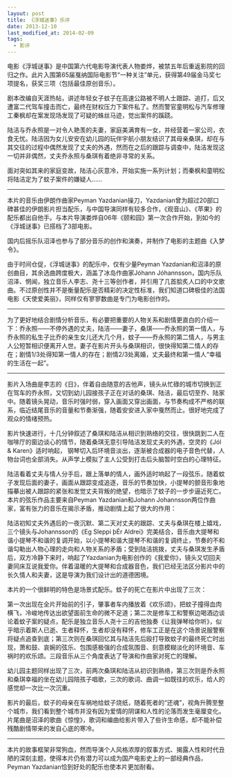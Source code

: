 ```yaml
---
layout: post
title: 《浮城迷事》乐评
date: 2013-12-10
last_modified_at: 2014-02-09
tags:
  - 影评
---
```


电影《浮城谜事》是中国第六代电影导演代表人物娄烨，被禁五年后重返影院的回归之作。此片入围第65届戛纳国际电影节“一种关注”单元，获得第49届金马奖七项提名，获奖三项（包括最佳原创音乐）。

剧本改编自天涯热帖，讲述年轻女子蚊子在高速公路被不明人士跟踪、追打，后又遭富二代驾车撞击而亡，最终在财权压力下案件私了。然而警官童明松与汽车修理工秦枫却在案发现场发现了可疑的蛛丝马迹，觉出案件的蹊跷。

陆洁与乔永照是一对令人艳羡的夫妻，家庭美满育有一女，并经营着一家公司，衣食无忧。陆洁因为女儿安安在幼儿园的玩伴宇航小朋友结识了其母亲桑琪，却在与其交往的过程中偶然发现了丈夫的外遇，然而在之后的跟踪与调查中，陆洁发现这一切并非偶然，丈夫乔永照与桑琪有着绝非寻常的关系。

面对突如其来的家庭变故，陆洁心灰意冷，开始实施一系列计划；而秦枫和童明松将陆洁定为了蚊子案件的嫌疑人……  

___

本片的音乐由伊朗作曲家Peyman Yazdanian操刀，Yazdanian曾为超过20部口碑甚佳的伊朗影片担当配乐，与中国导演同样有较多合作，《观音山》、《苹果》的配乐都出自他手。与本片导演娄烨自06年《颐和园》第一次合作开始，到如今的《浮城谜事》已搭档了3部电影。

国内后摇乐队沼泽也参与了部分音乐的创作和演奏，并制作了电影的主题曲《入梦令》。

由于时间仓促，《浮城谜事》的配乐中，仅有少量Peyman Yazdanian和沼泽的原创曲目，其余选曲跨度极大，涵盖了冰岛作曲家Jóhann Jóhannsson，国内乐队沼泽、惘闻，独立音乐人李志、尧十三等创作者，并引用了几首脍炙人口的中文歌曲。不过原创性并不是衡量配乐是否精彩的决定性标准，我们知道口碑极佳的法国电影《天使爱美丽》，同样仅有寥寥数曲是专门为电影创作的。  

___

为了更好地结合剧情分析音乐，有必要把重要的人物关系和剧情更直白的介绍一下：乔永照——不停外遇的丈夫，陆洁——妻子，桑琪——乔永照的第一情人，与乔永照的私生子比乔的亲生女儿还大几个月，蚊子——乔永照的第二情人，与男主人公短暂相识便离开人世。妻子在影片开头与桑琪相识，很快得知第二情人的存在；剧情1/3处得知第一情人的存在；剧情2/3处离婚，丈夫最终和第一情人“幸福的生活在一起”。  

___

影片入场曲是李志的《日》，伴着自由随意的吉他声，镜头从忙碌的城市切换到正在驾车的乔永照，又切到幼儿园接孩子正在对话的桑琪、陆洁，最后切至乔、陆家中。随着镜头晃动，音乐时强时弱，穿入画面又穿出画面，与节奏构成不严格的联系，临近结尾音乐的音量和节奏渐强，随着安安进入家中戛然而止。很好地完成了观众的情绪预热。

影片快速进行，十几分钟叙述了桑琪和陆洁从相识到熟络的交往，很快跳到二人在咖啡厅的窗边谈心的情节，随着桑琪无意引导陆洁发现丈夫的外遇，空灵的《Jól & Karen》适时响起， 钢琴切入后环境音淡出，逐渐被合成器的电子音色代替，人物台词也全部消失。从声学上模拟了主人公受到打击后头脑暂时空白的心理特征。

陆洁看着丈夫与情人分手后，跟上落单的情人，画外适时响起了一段弦乐，随着蚊子发现后面的妻子，画面从跟踪变成追逐，音乐的节奏加快，小提琴的颤音形象地描摹出被人跟踪的紧张和发觉丈夫背叛的绝望，也暗示了蚊子的一步步逼近死亡。本片的弦乐作品主要来自Peyman Yazdanian和Johann Johannsson两位作曲家，富有张力的音乐在揭示矛盾，推动剧情上起了很大的作用：

陆洁初知丈夫外遇后的一夜沉默、第二天对丈夫的跟踪、丈夫与桑琪在楼上嬉戏，三个镜头与Johannsson的《Eg Sleppi þÉr Aldrei》完美结合，音乐由大提琴和谐小提琴不和谐的复调开始，以小提琴和谐大提琴不和谐的复调终止，节奏的不和谐勾勒出人物心理的走向和人物关系的矛盾；受到陆洁挑拨，丈夫与桑琪发生矛盾后，双方冷静下来时，响起了Yazdanian为电影创作的《我爱你》，镜头又切回夫妻同床互说我爱你。伴着温暖的大提琴和合成器音色，我们已经无法区分影片中的长久情人和夫妻，这是导演为我们设计出的道德困境。

本片的一个很鲜明的特色是场景式配乐。蚊子的死亡在影片中出现了三次：

第一次出现在全片开始前的引子，肇事者车内播放着《欢乐颂》，把蚊子撞得血肉横飞，冷峻地传达出欲望面前生命的微不足道；第二次是修车工和警察边喝酒边谈论着蚊子案的疑点，配乐是独立音乐人尧十三的吉他独奏《让我弹琴给你听》，似乎暗示着斯人已逝、生者释怀，生者却没有释怀，修车工正是在这个场景说服警察将疑点追查到底；第三次则在桑琪回忆其与陆洁先后殴打导致蚊子的最终死亡时出现，萧和鼓、哀婉的弦乐、包围感极强的合成氛围音、刻意模糊淡化的环境音、车祸时的欢乐颂。三段音乐从三个角度表达了导演和作曲家对死亡的理解。

幼儿园主题同样出现了三次，前两次桑琪和陆洁从初识到熟络，第三次则是乔永照和桑琪幸福的坐在幼儿园陪孩子唱歌，三次的歌词、曲调一如既往的欢乐，给人的感觉却一次比一次沉重。

影片的最后，蚊子的母亲在车祸地给蚊子烧纸，随着死者的“还魂”，视角升腾至整个城市，我们看到整个城市并没有因为爱情的阴谋和人性的沦落而发生毫厘变化。片尾曲是沼泽的歌曲《惊惶》，歌词和编曲给影片带入了些许生命感，却不能补偿残酷剧情带来的发自心底的寒冷。  

___

本片的故事框架非常狗血，然而导演个人风格浓厚的叙事方式、揭露人性和时代丑陋的深刻主题，使得本片仍有潜力可以成为国产电影史上的一部经典作品，Peyman Yazdanian恰到好处的配乐也使本片更加耐看。